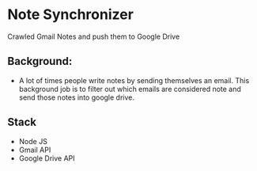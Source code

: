 Note Synchronizer
================

Crawled Gmail Notes and push them to Google Drive

## Background:
- A lot of times people write notes by sending themselves an email. This background job is to filter out which emails are considered note and send those notes into google drive.

## Stack
- Node JS
- Gmail API
- Google Drive API

